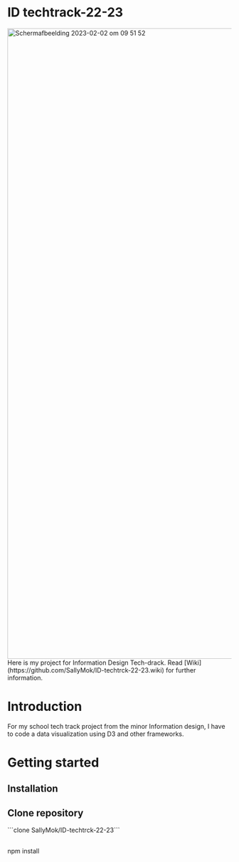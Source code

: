 # ID techtrack-22-23
<img width="1416" alt="Schermafbeelding 2023-02-02 om 09 51 52" src="https://user-images.githubusercontent.com/90249080/216276453-7b03735c-07b0-4831-940e-834894b652cf.png">
Here is my project for Information Design Tech-drack. Read [Wiki](https://github.com/SallyMok/ID-techtrck-22-23.wiki) for further information.

<h1>Introduction</h1>
For my school tech track project from the minor Information design, I have to code a data visualization using D3 and other frameworks.

<h1>Getting started</h1>

<h2>Installation</h2>
<h2>Clone repository</h2>
```clone SallyMok/ID-techtrck-22-23```
<h2></h2>
npm install
<h2></h2>
